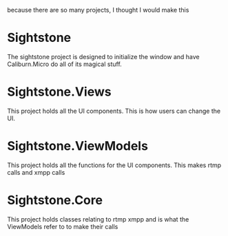 because there are so many projects, I thought I would make this
# Sightstone
The sightstone project is designed to initialize the window and have Caliburn.Micro do all of its magical stuff.
# Sightstone.Views
This project holds all the UI components. This is how users can change the UI.
# Sightstone.ViewModels
This project holds all the functions for the UI components. This makes rtmp calls and xmpp calls
# Sightstone.Core
This project holds classes relating to rtmp xmpp and is what the ViewModels refer to to make their calls
